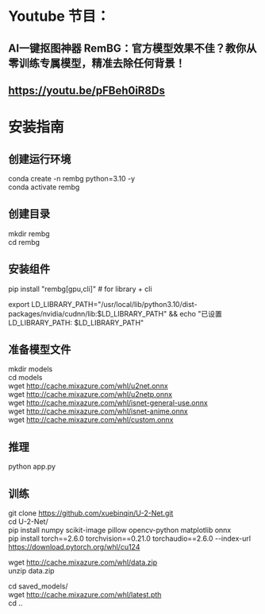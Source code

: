 # Youtube 节目：
## AI一键抠图神器 RemBG：官方模型效果不佳？教你从零训练专属模型，精准去除任何背景！
## https://youtu.be/pFBeh0iR8Ds

# 安装指南
## 创建运行环境
conda create -n rembg python=3.10 -y  
conda activate rembg  

## 创建目录
mkdir rembg  
cd rembg  

## 安装组件
pip install "rembg[gpu,cli]" # for library + cli  

export LD_LIBRARY_PATH="/usr/local/lib/python3.10/dist-packages/nvidia/cudnn/lib:$LD_LIBRARY_PATH" && echo "已设置 LD_LIBRARY_PATH: $LD_LIBRARY_PATH"  

## 准备模型文件
mkdir models  
cd models  
wget http://cache.mixazure.com/whl/u2net.onnx  
wget http://cache.mixazure.com/whl/u2netp.onnx  
wget http://cache.mixazure.com/whl/isnet-general-use.onnx  
wget http://cache.mixazure.com/whl/isnet-anime.onnx  
wget http://cache.mixazure.com/whl/custom.onnx  

## 推理
python app.py  


## 训练
git clone https://github.com/xuebinqin/U-2-Net.git  
cd U-2-Net/  
pip install numpy scikit-image pillow opencv-python matplotlib onnx  
pip install torch==2.6.0 torchvision==0.21.0 torchaudio==2.6.0 --index-url https://download.pytorch.org/whl/cu124  

wget http://cache.mixazure.com/whl/data.zip  
unzip data.zip  

cd saved_models/  
wget http://cache.mixazure.com/whl/latest.pth  
cd ..   



  












 
















